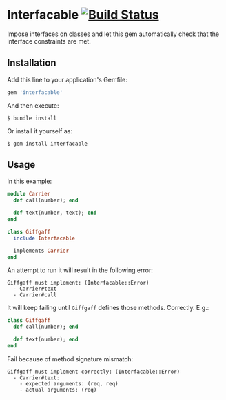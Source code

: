 # Interfacable [![Build Status](https://travis-ci.org/artemave/interfacable.svg?branch=master)](https://travis-ci.org/artemave/interfacable)

Impose interfaces on classes and let this gem automatically check that the interface constraints are met.

## Installation

Add this line to your application's Gemfile:

```ruby
gem 'interfacable'
```

And then execute:

    $ bundle install

Or install it yourself as:

    $ gem install interfacable

## Usage

In this example:

```ruby
module Carrier
  def call(number); end

  def text(number, text); end
end

class Giffgaff
  include Interfacable

  implements Carrier
end
```

An attempt to run it will result in the following error:

    Giffgaff must implement: (Interfacable::Error)
      - Carrier#text
      - Carrier#call

It will keep failing until `Giffgaff` defines those methods. Correctly. E.g.:

```ruby
class Giffgaff
  def call(number); end

  def text(number); end
end
```

Fail because of method signature mismatch:

    Giffgaff must implement correctly: (Interfacable::Error)
      - Carrier#text:
        - expected arguments: (req, req)
        - actual arguments: (req)
